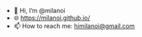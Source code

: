 - 👋 Hi, I’m @milanoi
- 🌐 https://milanoi.github.io/
- 📫 How to reach me: himilanoi@gmail.com

<!---
milanoi/milanoi is a ✨ special ✨ repository because its `README.md` (this file) appears on your GitHub profile.
You can click the Preview link to take a look at your changes.
--->
